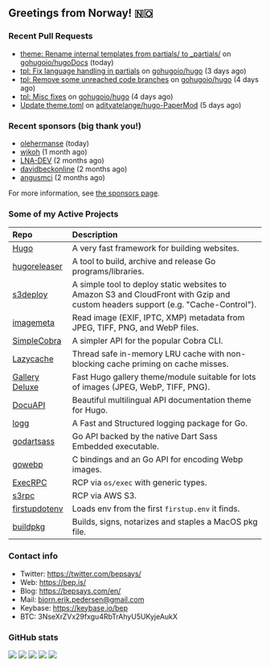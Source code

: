 ## Greetings from Norway! 🇳🇴

### Recent Pull Requests

- [theme: Rename internal templates from partials/ to _partials/](https://github.com/gohugoio/hugoDocs/pull/3035) on [gohugoio/hugoDocs](https://github.com/gohugoio/hugoDocs) (today)
- [tpl: Fix language handling in partials](https://github.com/gohugoio/hugo/pull/13614) on [gohugoio/hugo](https://github.com/gohugoio/hugo) (3 days ago)
- [tpl: Remove some unreached code branches](https://github.com/gohugoio/hugo/pull/13610) on [gohugoio/hugo](https://github.com/gohugoio/hugo) (4 days ago)
- [tpl: Misc fixes](https://github.com/gohugoio/hugo/pull/13608) on [gohugoio/hugo](https://github.com/gohugoio/hugo) (4 days ago)
- [Update theme.toml](https://github.com/adityatelange/hugo-PaperMod/pull/1724) on [adityatelange/hugo-PaperMod](https://github.com/adityatelange/hugo-PaperMod) (5 days ago)

### Recent sponsors (big thank you!)

- [olehermanse](https://github.com/olehermanse) (today)
- [wjkoh](https://github.com/wjkoh) (1 month ago)
- [LNA-DEV](https://github.com/LNA-DEV) (2 months ago)
- [davidbeckonline](https://github.com/davidbeckonline) (2 months ago)
- [angusmci](https://github.com/angusmci) (2 months ago)

For more information, see [the sponsors page](https://github.com/sponsors/bep/).

### Some of my Active Projects

| Repo  | Description |
| :---------------------------------------- | :------------------------------------------- |
| [Hugo](https://github.com/gohugoio/hugo)|A very fast framework for building websites. |
| [hugoreleaser](https://github.com/gohugoio/hugoreleaser)| A tool to build, archive and release Go programs/libraries.  |
| [s3deploy](https://github.com/bep/s3deploy)| A simple tool to deploy static websites to Amazon S3 and CloudFront with Gzip and custom headers support (e.g. "Cache-Control").|
| [imagemeta](https://github.com/bep/imagemeta)| Read image (EXIF, IPTC, XMP) metadata from JPEG, TIFF, PNG, and WebP files.|
| [SimpleCobra](https://github.com/bep/simplecobra)|A simpler API for the popular Cobra CLI.|
| [Lazycache](https://github.com/bep/lazycache)| Thread safe in-memory LRU cache with non-blocking cache priming on cache misses.  |
| [Gallery Deluxe](https://github.com/bep/gallerydeluxe)|Fast Hugo gallery theme/module suitable for lots of images (JPEG, WebP, TIFF, PNG).|
| [DocuAPI](https://github.com/bep/docuapi)| Beautiful multilingual API documentation theme for Hugo.  |
| [logg](https://github.com/bep/logg)| A Fast and Structured logging package for Go.  |
| [godartsass](https://github.com/bep/godartsass)| Go API backed by the native Dart Sass Embedded executable. |
| [gowebp](https://github.com/bep/gowebp)|C bindings and an Go API for encoding Webp images. |
| [ExecRPC](https://github.com/bep/execrpc)|RCP via `os/exec` with generic types.  |
| [s3rpc](https://github.com/bep/s3rpc)|RCP via AWS S3.|
| [firstupdotenv](https://github.com/bep/firstupdotenv)|Loads env from the first `firstup.env` it finds. |
| [buildpkg](https://github.com/bep/buildpkg)| Builds, signs, notarizes and staples a MacOS pkg file. |

### Contact info
- Twitter: https://twitter.com/bepsays/
- Web: https://bep.is/
- Blog: https://bepsays.com/en/
- Mail: bjorn.erik.pedersen@gmail.com
- Keybase: https://keybase.io/bep
- BTC: 3NseXrZVx29fxgu4RbTrAhyU5UKyjeAukX


### GitHub stats

![](https://github-profile-summary-cards.vercel.app/api/cards/profile-details?username=bep&theme=github)
![](https://github-profile-summary-cards.vercel.app/api/cards/repos-per-language?username=bep&theme=github)
![](https://github-profile-summary-cards.vercel.app/api/cards/most-commit-language?username=bep&theme=github)
![](https://github-profile-summary-cards.vercel.app/api/cards/stats?username=bep&theme=github)
![](https://github-profile-summary-cards.vercel.app/api/cards/productive-time?username=bep&theme=github)
